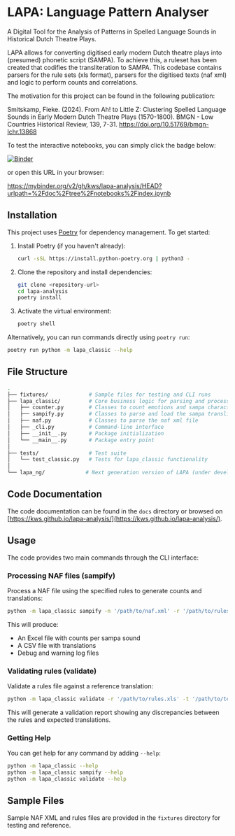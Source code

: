 # LAPA: Language Pattern Analyser

A Digital Tool for the Analysis of Patterns in Spelled Language Sounds in Historical Dutch Theatre Plays.

LAPA allows for converting digitised early modern Dutch theatre plays into (presumed) phonetic script (SAMPA). To achieve this, a ruleset has been created that codifies the transliteration to SAMPA. This codebase contains parsers for the rule sets (xls format), parsers for the digitised texts (naf xml) and logic to perform counts and correlations.

The motivation for this project can be found in the following publication:

Smitskamp, Fieke. (2024). From Ah! to Little Z: Clustering Spelled Language Sounds in Early Modern Dutch Theatre Plays (1570-1800). BMGN - Low Countries Historical Review, 139, 7-31. https://doi.org/10.51769/bmgn-lchr.13868

To test the interactive notebooks, you can simply click the badge below:

[![Binder](https://mybinder.org/badge_logo.svg)](https://mybinder.org/v2/gh/kws/lapa-analysis/HEAD?urlpath=%2Fdoc%2Ftree%2Fnotebooks%2Findex.ipynb)

or open this URL in your browser:

https://mybinder.org/v2/gh/kws/lapa-analysis/HEAD?urlpath=%2Fdoc%2Ftree%2Fnotebooks%2Findex.ipynb

## Installation

This project uses [Poetry](https://python-poetry.org/) for dependency management. To get started:

1. Install Poetry (if you haven't already):

   ```bash
   curl -sSL https://install.python-poetry.org | python3 -
   ```

2. Clone the repository and install dependencies:

   ```bash
   git clone <repository-url>
   cd lapa-analysis
   poetry install
   ```

3. Activate the virtual environment:

   ```bash
   poetry shell
   ```

Alternatively, you can run commands directly using `poetry run`:

```bash
poetry run python -m lapa_classic --help
```

## File Structure

```bash
.
├── fixtures/             # Sample files for testing and CLI runs
├── lapa_classic/         # Core business logic for parsing and processing
│   ├── counter.py        # Classes to count emotions and sampa characters
│   ├── sampify.py        # Classes to parse and load the sampa transliteration dictionary
│   ├── naf.py            # Classes to parse the naf xml file
│   ├── _cli.py           # Command-line interface
│   ├── __init__.py       # Package initialization
│   └── __main__.py       # Package entry point
│
├── tests/                # Test suite
│   └── test_classic.py   # Tests for lapa_classic functionality
│
└── lapa_ng/             # Next generation version of LAPA (under development)
```

## Code Documentation

The code documentation can be found in the `docs` directory or browsed on [https://kws.github.io/lapa-analysis/](https://kws.github.io/lapa-analysis/).

## Usage

The code provides two main commands through the CLI interface:

### Processing NAF files (sampify)

Process a NAF file using the specified rules to generate counts and translations:

```bash
python -m lapa_classic sampify -n '/path/to/naf.xml' -r '/path/to/rules.xls' -o '/path/to/output'
```

This will produce:

- An Excel file with counts per sampa sound
- A CSV file with translations
- Debug and warning log files

### Validating rules (validate)

Validate a rules file against a reference translation:

```bash
python -m lapa_classic validate -r '/path/to/rules.xls' -t '/path/to/test.txt' -o '/path/to/output'
```

This will generate a validation report showing any discrepancies between the rules and expected translations.

### Getting Help

You can get help for any command by adding `--help`:

```bash
python -m lapa_classic --help
python -m lapa_classic sampify --help
python -m lapa_classic validate --help
```

## Sample Files

Sample NAF XML and rules files are provided in the `fixtures` directory for testing and reference.
